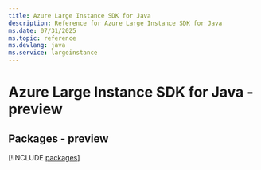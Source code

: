 ```yaml
---
title: Azure Large Instance SDK for Java
description: Reference for Azure Large Instance SDK for Java
ms.date: 07/31/2025
ms.topic: reference
ms.devlang: java
ms.service: largeinstance
---
```

# Azure Large Instance SDK for Java - preview
## Packages - preview
[!INCLUDE [packages](large-instance-index.md)]